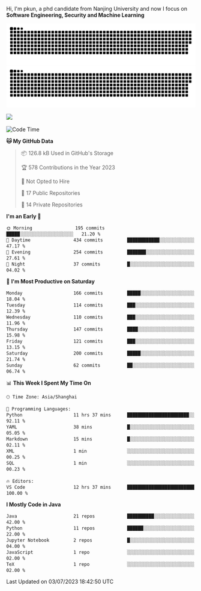Hi, I'm pkun, a phd candidate from Nanjing University and now I focus on **Software Engineering, Security and Machine Learning**

![GitHub Snake Light](https://github.com/pppppkun/pppppkun/blob/output/github-snake.svg#gh-light-mode-only)
![GitHub Snake dark](https://github.com/pppppkun/pppppkun/blob/output/github-snake-dark.svg#gh-dark-mode-only)

![](https://komarev.com/ghpvc/?username=pppppkun)
<!--START_SECTION:waka-->
![Code Time](http://img.shields.io/badge/Code%20Time-1%2C778%20hrs%2011%20mins-blue)

**🐱 My GitHub Data** 

> 📦 126.8 kB Used in GitHub's Storage 
 > 
> 🏆 578 Contributions in the Year 2023
 > 
> 🚫 Not Opted to Hire
 > 
> 📜 17 Public Repositories 
 > 
> 🔑 14 Private Repositories 
 > 
**I'm an Early 🐤** 

```text
🌞 Morning                195 commits         █████░░░░░░░░░░░░░░░░░░░░   21.20 % 
🌆 Daytime                434 commits         ████████████░░░░░░░░░░░░░   47.17 % 
🌃 Evening                254 commits         ███████░░░░░░░░░░░░░░░░░░   27.61 % 
🌙 Night                  37 commits          █░░░░░░░░░░░░░░░░░░░░░░░░   04.02 % 
```
📅 **I'm Most Productive on Saturday** 

```text
Monday                   166 commits         █████░░░░░░░░░░░░░░░░░░░░   18.04 % 
Tuesday                  114 commits         ███░░░░░░░░░░░░░░░░░░░░░░   12.39 % 
Wednesday                110 commits         ███░░░░░░░░░░░░░░░░░░░░░░   11.96 % 
Thursday                 147 commits         ████░░░░░░░░░░░░░░░░░░░░░   15.98 % 
Friday                   121 commits         ███░░░░░░░░░░░░░░░░░░░░░░   13.15 % 
Saturday                 200 commits         █████░░░░░░░░░░░░░░░░░░░░   21.74 % 
Sunday                   62 commits          ██░░░░░░░░░░░░░░░░░░░░░░░   06.74 % 
```


📊 **This Week I Spent My Time On** 

```text
🕑︎ Time Zone: Asia/Shanghai

💬 Programming Languages: 
Python                   11 hrs 37 mins      ███████████████████████░░   92.11 % 
YAML                     38 mins             █░░░░░░░░░░░░░░░░░░░░░░░░   05.05 % 
Markdown                 15 mins             █░░░░░░░░░░░░░░░░░░░░░░░░   02.11 % 
XML                      1 min               ░░░░░░░░░░░░░░░░░░░░░░░░░   00.25 % 
SQL                      1 min               ░░░░░░░░░░░░░░░░░░░░░░░░░   00.23 % 

🔥 Editors: 
VS Code                  12 hrs 37 mins      █████████████████████████   100.00 % 
```

**I Mostly Code in Java** 

```text
Java                     21 repos            ██████████░░░░░░░░░░░░░░░   42.00 % 
Python                   11 repos            ██████░░░░░░░░░░░░░░░░░░░   22.00 % 
Jupyter Notebook         2 repos             █░░░░░░░░░░░░░░░░░░░░░░░░   04.00 % 
JavaScript               1 repo              ░░░░░░░░░░░░░░░░░░░░░░░░░   02.00 % 
TeX                      1 repo              ░░░░░░░░░░░░░░░░░░░░░░░░░   02.00 % 
```




 Last Updated on 03/07/2023 18:42:50 UTC
<!--END_SECTION:waka-->
